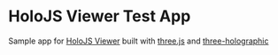 # HoloJS Viewer Test App

Sample app for [HoloJS Viewer](https://github.com/sjando/HoloJSViewer) built with [three.js](https://github.com/mrdoob/three.js) and [three-holographic](https://github.com/sjando/three-holographic)